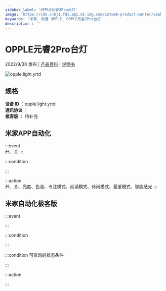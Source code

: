 ```yaml
---
sidebar_label: 'OPPLE元睿2Pro台灯'
image: 'https://cdn.cnbj1.fds.api.mi-img.com/iotweb-product-center/56abc68cd89a2f6796fa9dd113a1ba94_1659332490417.png?GalaxyAccessKeyId=AKVGLQWBOVIRQ3XLEW&Expires=9223372036854775807&Signature=gJ4yN2WhGhsChEh+ING+MzbwDy8='
keywords: '米家, 欧普 OPPLE, OPPLE元睿2Pro台灯'
description : ''
---
```

# OPPLE元睿2Pro台灯

2022/9/30 发布 | [产品百科](https://home.mi.com/webapp/content/baike/product/index.html?model=opple.light.yrtd/) | [说明书](https://home.mi.com/views/introduction.html?model=opple.light.yrtd&region=cn)

![opple.light.yrtd](https://cdn.cnbj1.fds.api.mi-img.com/iotweb-product-center/56abc68cd89a2f6796fa9dd113a1ba94_1659332490417.png?GalaxyAccessKeyId=AKVGLQWBOVIRQ3XLEW&Expires=9223372036854775807&Signature=gJ4yN2WhGhsChEh+ING+MzbwDy8=)

## 规格  
> 
**设备 ID** ：opple.light.yrtd  
**通讯协议** ：  
**极客版**  ： 待补充 


## 米家APP自动化  

:::event  
开、关
:::

:::condition  

:::

:::action   
开、关、亮度、色温、专注模式、阅读模式、休闲模式、最爱模式、智能感光
:::

## 米家自动化极客版  

:::event  

:::

:::condition  

:::

:::condition 可查询的状态条件  

:::

:::action  

:::

        
